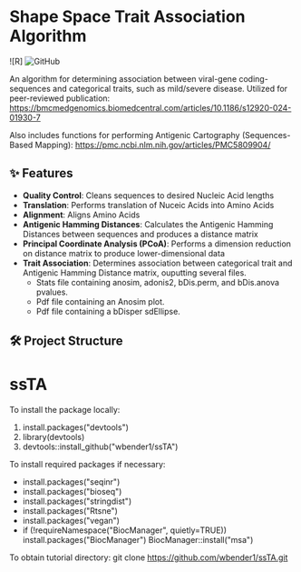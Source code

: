 # Shape Space Trait Association Algorithm

![R]
![GitHub](https://img.shields.io/badge/license-MIT-green)

An algorithm for determining association between viral-gene coding-sequences and categorical traits, such as mild/severe disease. 
Utilized for peer-reviewed publication: https://bmcmedgenomics.biomedcentral.com/articles/10.1186/s12920-024-01930-7  

Also includes functions for performing Antigenic Cartography (Sequences-Based Mapping): https://pmc.ncbi.nlm.nih.gov/articles/PMC5809904/

## ✨ Features
- **Quality Control**: Cleans sequences to desired Nucleic Acid lengths
- **Translation**: Performs translation of Nuceic Acids into Amino Acids
- **Alignment**: Aligns Amino Acids
- **Antigenic Hamming Distances**: Calculates the Antigenic Hamming Distances between sequences and produces a distance matrix
- **Principal Coordinate Analysis (PCoA)**: Performs a dimension reduction on distance matrix to produce lower-dimensional data
- **Trait Association**: Determines association between categorical trait and Antigenic Hamming Distance matrix, ouputting several files.  
  - Stats file containing anosim, adonis2, bDis.perm, and bDis.anova pvalues.
  - Pdf file containing an Anosim plot.
  - Pdf file containing a bDisper sdEllipse.

## 🛠️ Project Structure




# ssTA

To install the package locally:
1. install.packages("devtools")
2. library(devtools)
3. devtools::install_github("wbender1/ssTA")

To install required packages if necessary:
- install.packages("seqinr")
- install.packages("bioseq")
- install.packages("stringdist")
- install.packages("Rtsne")
- install.packages("vegan")
- if (!requireNamespace("BiocManager", quietly=TRUE))
  install.packages("BiocManager")
  BiocManager::install("msa")

To obtain tutorial directory:
git clone https://github.com/wbender1/ssTA.git
